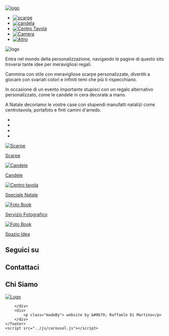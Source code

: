 <!DOCTYPE html>
<html lang="en">

<head>
    <meta charset="UTF-8">
    <meta http-equiv="X-UA-Compatible" content="IE=edge">
    <meta name="viewport" content="width=device-width, initial-scale=1.0">
    <meta name="description" content="Laboratorio Creativo, scarpe personalizzate, candele personalizzate, natale, servizio Fotografico">
    <link rel="icon" href="img/favicon384x384.png">
    <link rel="stylesheet" href="styles/nav-foot.css">
    <link rel="stylesheet" href="styles/home.css">
    <link rel="stylesheet" href="styles/carousel.css">
    <link rel="preconnect" href="https://fonts.gstatic.com">
    <link href="https://fonts.googleapis.com/css2?family=Montserrat:wght@100;200;300;400;500;600;700;800&family=Roboto:wght@100;300;400;500;700;900&display=swap" rel="stylesheet">
    <link href="https://fonts.googleapis.com/css2?family=Open+Sans:wght@300;400;600;700;800&display=swap" rel="stylesheet">
    <link href="https://fonts.googleapis.com/css2?family=Josefin+Sans:wght@100;200;300;400;500&display=swap" rel="stylesheet">
    <link rel="stylesheet" href="https://use.fontawesome.com/releases/v5.8.1/css/all.css" integrity="sha384-50oBUHEmvpQ+1lW4y57PTFmhCaXp0ML5d60M1M7uH2+nqUivzIebhndOJK28anvf" crossorigin="anonymous">
    <title>Laboratorio Creativo</title>
</head>

<body>
    <nav class="navbar">
        <a href="home.html"><img class="logo" src="../img/logo black.png" alt="logo"></a>
        <ul class="list">
            <li>
                <a href="../html/scarpe.html"><img class="iconNav shoes" src="img/iconsNav/sneakers.png" alt="scarpe"></a>
            </li>
            <li>
                <a href="../html/candele.html"><img class="iconNav" src="img/iconsNav/candle.png" alt="candela"></a>
            </li>
            <li>
                <a href="../html/natale.html"><img class="iconNav" src="img/iconsNav/centro tavola.png" alt="Centro Tavola"></a>
            </li>
            <li>
                <a href="../html/photoBook.html"><img class="iconNav" src="img/iconsNav/camera (1).png" alt="Camera"></a>
            </li>
            <li>
                <a href="../html/spazioIdea.html"><img class="iconNav" src="img/iconsNav/giftbox.png" alt="Altro"></a>
            </li>
        </ul>
    </nav>
    <div class="aboutContainer">
        <img class="logoyellow" src="../img/logo yellow.png" alt="logo">
        <p class="about about0">Entra nel mondo della personalizzazione, navigando le pagine di questo sito troverai tante idee per meravigliosi regali.</p>
        <p class="about about1">Cammina con stile con meravigliose scarpe personalizzate, divertiti a giocare con svariati colori e infiniti temi che più ti rispecchiano.</p>
        <p class="about about2">In occasione di un evento importante stupisci con un regalo alternativo personalizzato, come le candele in cera decorate a mano.</p>
        <p class="about about3">A Natale decoriamo le vostre case con stupendi manufatti natalizi come centrotavola, portafoto e finti camini d'arredo.</p>
        <div class="carousel">
            <div class="circleButtons">
                <ul class="dotContainer">
                    <li class="dotControl dot0"></li>
                    <li class="dotControl dot1"></li>
                    <li class="dotControl dot2"></li>
                    <li class="dotControl dot3"></li>
                </ul>
            </div>
        </div>
    </div>
    <div class="gridContainer">
        <a class="anchorSection" href="../html/scarpe.html">
            <div class="sections">
                <section>
                    <img class="metro" src="img/sezione scarpe.jpg" alt="Scarpe">
                </section>
                <div class="desContainer">
                    <p class="des">Scarpe</p>
                </div>
            </div>
        </a>
        <a class="anchorSection" href="../html/candele.html">
            <div class="sections">
                <section><img src="img/sezione candele.jpg" alt="Candele"></section>
                <div class="desContainer">
                    <p class="des">Candele</p>
                </div>
            </div>
        </a>
        <a class="anchorSection" href="../html/natale.html">
            <div class="sections">
                <section><img src="img/sezione centrotavola.jpg" alt="Centro tavola"></section>
                <div class="desContainer">
                    <p class="des">Speciale Natale</p>
                </div>
            </div>
        </a>
        <a class="anchorSection" href="../html/photoBook.html">
            <div class="sections">
                <section><img src="img/sezione altro.jpg" alt="Foto Book"></section>
                <div class="desContainer">
                    <p class="des">Servizio Fotografico</p>
                </div>
            </div>
        </a>
        <a class="anchorSection" href="../html/spazioIdea.html">
            <div class="sections idea">
                <section><img src="img/altro.jpg" alt="Foto Book"></section>
                <div class="desContainer">
                    <p class="des">Spazio Idea</p>
                </div>
            </div>
        </a>
    </div>
    <footer>
        <div class="footerAbout">
            <div>
                <h2 class="contatti">Seguici su</h2>
                <div class="social">
                    <a href="https://www.facebook.com/Laboratorio-Creativo-Artistico-106594717366516/"><i class="fab fa-facebook footIco"></i></a>
                    <a href="https://instagram.com/laboratorio_creativo_art?igshid=1s8t9r77esaqu"><i class="fab fa-instagram footIco"></i></a>
                </div>
            </div>
            <div>
                <h2 class="contatti">Contattaci</h2>
                <div class="social">
                    <a href="https://api.whatsapp.com/send?phone=393311654417"><i class="fab fa-whatsapp footIco"></i></a>
                    <i class="far fa-envelope footIco"></i>
                </div>
            </div>
            <div class="chiSiamo">
                <h2 class="contatti cs">Chi Siamo</h2>
                <a href="../html/about.html"><img class="logoAbout footIco" src="img/logoAbout.png" alt="Logo"></a>
            </div>

        </div>
        <div>
            <p class="madeBy"> website by &#9679; Raffaele Di Martino</p>
        </div>
    </footer>
    <script src="../js/carousel.js"></script>
</body>

</html>
